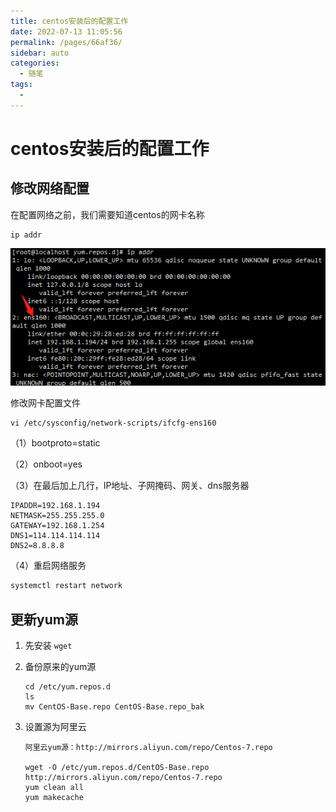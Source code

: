 ```yaml
---
title: centos安装后的配置工作
date: 2022-07-13 11:05:56
permalink: /pages/66af36/
sidebar: auto
categories:
  - 随笔
tags:
  - 
---
```

# centos安装后的配置工作



## 修改网络配置

在配置网络之前，我们需要知道centos的网卡名称

```shell
ip addr
```

![image-20220713110807533](../../.vuepress/public/img/blog/image-20220713110807533.png)

修改网卡配置文件 

```shell
vi /etc/sysconfig/network-scripts/ifcfg-ens160
```

（1）bootproto=static

（2）onboot=yes

（3）在最后加上几行，IP地址、子网掩码、网关、dns服务器

```
IPADDR=192.168.1.194
NETMASK=255.255.255.0
GATEWAY=192.168.1.254
DNS1=114.114.114.114
DNS2=8.8.8.8
```

（4）重启网络服务

```html
systemctl restart network
```



## 更新yum源

1. 先安装 `wget`

2. 备份原来的yum源

   ```
   cd /etc/yum.repos.d
   ls
   mv CentOS-Base.repo CentOS-Base.repo_bak
   ```

3. 设置源为阿里云

   ```shell
   阿里云yum源：http://mirrors.aliyun.com/repo/Centos-7.repo
   
   wget -O /etc/yum.repos.d/CentOS-Base.repo http://mirrors.aliyun.com/repo/Centos-7.repo
   yum clean all
   yum makecache
   ```





